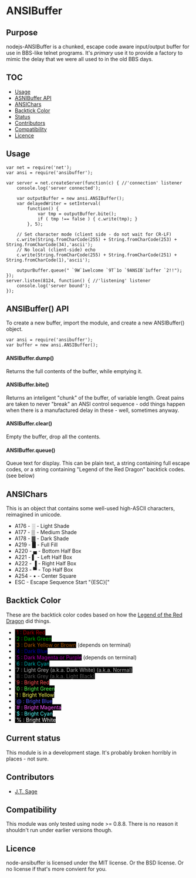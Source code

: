 ANSIBuffer
==========

Purpose
-------
nodejs-ANSIBuffer is a chunked, escape code aware input/output buffer for use in
BBS-like telnet programs.  It's *primary* use it to provide a factory to mimic the
delay that we were all used to in the old BBS days.

TOC
---
* [Usage](#usage)
* [ASNIBuffer API](#api)
* [ANSIChars](#chars)
* [Backtick Color](#backtick)
* [Status](#status)
* [Contributors](#contrib)
* [Compatibility](#compat)
* [Licence](#lic)

<a name="usage"></a>Usage
-----
	var net = require('net');
	var ansi = require('ansibuffer');

	var server = net.createServer(function(c) { //'connection' listener
		console.log('server connected');
  
		var outputBuffer = new ansi.ANSIBuffer();
		var delayedWriter = setInterval(
			function() { 
				var tmp = outputBuffer.bite();
				if ( tmp !== false ) { c.write(tmp); } 
			}, 5);
			
		// Set character mode (client side - do not wait for CR-LF)
		c.write(String.fromCharCode(255) + String.fromCharCode(253) + String.fromCharCode(34),'ascii');
		// No local (client-side) echo
		c.write(String.fromCharCode(255) + String.fromCharCode(251) + String.fromCharCode(1),'ascii');
  
		outpurBuffer.queue(" `9W`1welcome `9T`1o `9ANSIB`1uffer `2!!");
	});
	server.listen(8124, function() { //'listening' listener
		console.log('server bound');
	});


    
<a name="api"></a>ANSIBuffer() API
----------------

To create a new buffer, import the module, and create a new ANSIBuffer() object.

	var ansi = require('ansibuffer');
	var buffer = new ansi.ANSIBuffer();

#### ANSIBuffer.dump()
Returns the full contents of the buffer, while emptying it.

#### ANSIBuffer.bite()
Returns an inteligent "chunk" of the buffer, of variable length.  Great pains are
taken to never "break" an ANSI control sequence - odd things happen when there is
a manufactured delay in these - well, sometimes anyway.

#### ANSIBuffer.clear()
Empty the buffer, drop all the contents.

#### ANSIBuffer.queue(<text>)
Queue text for display.  This can be plain text, a string containing full escape
codes, or a string containing "Legend of the Red Dragon" backtick codes. (see below)


## <a name="chars"></a>ANSIChars
This is an object that contains some well-used high-ASCII characters, reimagined
in unicode.

 * A176 - &#x2591; - Light Shade
 * A177 - &#x2592; - Medium Shade
 * A178 - &#x2593; - Dark Shade
 * A219 - &#x2588; - Full Fill
 * A220 - &#x2584; - Bottom Half Box
 * A221 - &#x258c; - Left Half Box
 * A222 - &#x2590; - Right Half Box
 * A223 - &#x2580; - Top Half Box
 * A254 - &#x25aa; - Center Square
 * ESC - Escape Sequence Start "{ESC}["

<a name="backtick"></a>Backtick Color
-----------------
These are the backtick color codes based on how the [Legend of the Red Dragon](http://en.wikipedia.org/wiki/Legend_of_the_Red_Dragon) did things.

 * <span style="background-color: black; color: rgb(170,0,0)">`1 : Dark Red</span>
 * <span style="background-color: black; color: rgb(0,170,0)">`2 : Dark Green</span>
 * <span style="background-color: black; color: rgb(170,85,0)">`3 : Dark Yellow or Brown</span> (depends on terminal)
 * <span style="background-color: black; color: rgb(0,0,170)">`4 : Dark Blue</span>
 * <span style="background-color: black; color: rgb(170,0,170)">`5 : Dark Magenta or Purple</span> (depends on terminal)
 * <span style="background-color: black; color: rgb(0,170,170)">`6 : Dark Cyan</span>
 * <span style="background-color: black; color: rgb(170,170,170)">`7 : Light Grey (a.k.a. Dark White) (a.k.a. Normal)</span>
 * <span style="background-color: black; color: rgb(85,85,85)">`8 : Dark Grey (a.k.a. Light Black)</span>
 * <span style="background-color: black; color: rgb(255,85,85)">`9 : Bright Red</span>
 * <span style="background-color: black; color: rgb(85,255,85)">`0 : Bright Green</span>
 * <span style="background-color: black; color: rgb(255,255,85)">`! : Bright Yellow</span>
 * <span style="background-color: black; color: rgb(85,85,255)">`@ : Bright Blue</span>
 * <span style="background-color: black; color: rgb(255,85,255)">`# : Bright Magenta</span>
 * <span style="background-color: black; color: rgb(85,255,255)">`$ : Bright Cyan</span>
 * <span style="background-color: black; color: rgb(255,255,255)">`% : Bright White</span>

## <a name="status"></a>Current status
This module is in a development stage. It's probably broken horribly in places - not sure.


## <a name="contrib"></a>Contributors
* [J.T. Sage](https://github.com/jtsgae/)

## <a name="compat"></a>Compatibility
This module was only tested using node >= 0.8.8.  There is no reason it shouldn't
run under earlier versions though.

## <a name="lic"></a>Licence
node-ansibuffer is licensed under the MIT license. Or the BSD license.  Or no license if 
that's more convient for you.

